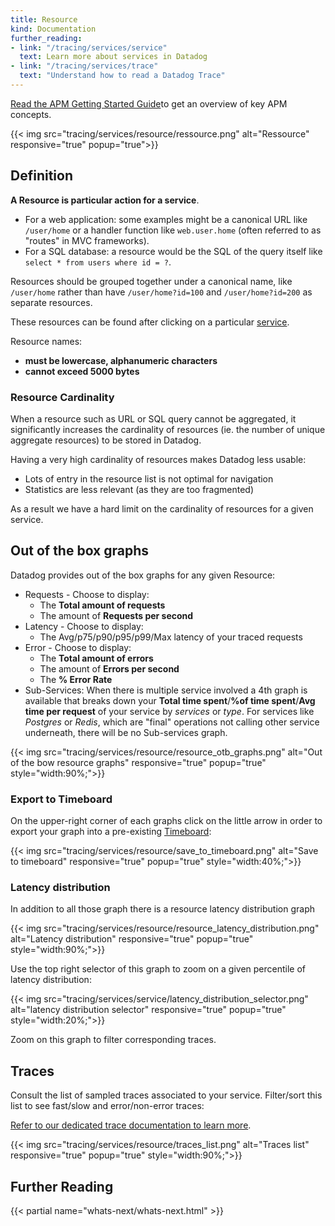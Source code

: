 ```yaml
---
title: Resource
kind: Documentation
further_reading:
- link: "/tracing/services/service"
  text: Learn more about services in Datadog
- link: "/tracing/services/trace"
  text: "Understand how to read a Datadog Trace"
---
```


<div class="alert alert-info"> 
<a href="https://docs.datadoghq.com/getting_started/apm_tracing">Read the APM Getting Started Guide</a>to get an overview of key APM concepts.
</div>

{{< img src="tracing/services/resource/ressource.png" alt="Ressource" responsive="true" popup="true">}}

## Definition

**A Resource is particular action for a service**.  

* For a web application: some examples might be a canonical URL like `/user/home` or a handler function like `web.user.home` (often referred to as "routes" in MVC frameworks).  
* For a SQL database: a resource would be the SQL of the query itself like `select * from users where id = ?`.

Resources should be grouped together under a canonical name, like `/user/home` rather than have `/user/home?id=100` and `/user/home?id=200` as separate resources.

These resources can be found after clicking on a particular [service](/tracing/services/#resource).

Resource names: 

* **must be lowercase, alphanumeric characters**
* **cannot exceed 5000 bytes**

### Resource Cardinality

When a resource such as URL or SQL query cannot be aggregated, it significantly increases the cardinality of resources (ie. the number of unique aggregate resources) to be stored in Datadog.  

Having a very high cardinality of resources makes Datadog less usable:

* Lots of entry in the resource list is not optimal for navigation
* Statistics are less relevant (as they are too fragmented)

As a result we have a hard limit on the cardinality of resources for a given service.

## Out of the box graphs

Datadog provides out of the box graphs for any given Resource:

* Requests - Choose to display:
    *  The **Total amount of requests** 
    *  The amount of **Requests per second**
* Latency -  Choose to display:
    *  The Avg/p75/p90/p95/p99/Max latency of your traced requests 
* Error - Choose to display:
    * The **Total amount of errors** 
    * The amount of **Errors per second** 
    * The **% Error Rate** 
* Sub-Services: When there is multiple service involved a 4th graph is available that breaks down your **Total time spent**/**%of time spent**/**Avg time per request** of your service by *services* or *type*. For services like *Postgres* or *Redis*, which are "final" operations not calling other service underneath, there will be no Sub-services graph.

{{< img src="tracing/services/resource/resource_otb_graphs.png" alt="Out of the bow resource graphs" responsive="true" popup="true" style="width:90%;">}}

### Export to Timeboard

On the upper-right corner of each graphs click on the little arrow in order to export your graph into a pre-existing [Timeboard](/graphing/dashboards/timeboard):

{{< img src="tracing/services/resource/save_to_timeboard.png" alt="Save to timeboard" responsive="true" popup="true" style="width:40%;">}}

### Latency distribution

In addition to all those graph there is a resource latency distribution graph

{{< img src="tracing/services/resource/resource_latency_distribution.png" alt="Latency distribution" responsive="true" popup="true" style="width:90%;">}}

Use the top right selector of this graph to zoom on a given percentile of latency distribution:

{{< img src="tracing/services/service/latency_distribution_selector.png" alt="latency distribution selector" responsive="true" popup="true" style="width:20%;">}}

Zoom on this graph to filter corresponding traces.

## Traces

Consult the list of sampled traces associated to your service. Filter/sort this list to see fast/slow and error/non-error traces:  

[Refer to our dedicated trace documentation to learn more](/tracing/services/trace).

{{< img src="tracing/services/resource/traces_list.png" alt="Traces list" responsive="true" popup="true" style="width:90%;">}}

## Further Reading

{{< partial name="whats-next/whats-next.html" >}}
